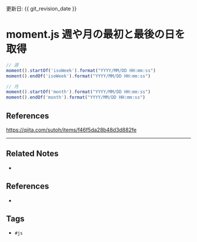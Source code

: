 更新日: {{ git_revision_date }}

# moment.js 週や月の最初と最後の日を取得

```js
// 週
moment().startOf('isoWeek').format("YYYY/MM/DD HH:mm:ss")
moment().endOf('isoWeek').format("YYYY/MM/DD HH:mm:ss")

// 月
moment().startOf('month').format("YYYY/MM/DD HH:mm:ss")
moment().endOf('month').format("YYYY/MM/DD HH:mm:ss")
```

## References
https://qiita.com/sutoh/items/f46f5da28b48d3d882fe

---
## Related Notes
- 

## References
- 

## Tags
- `#js` 